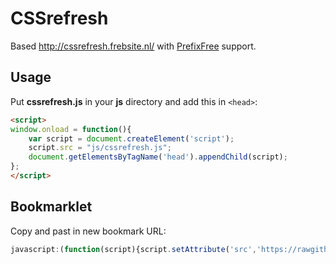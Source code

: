 # CSSrefresh

Based http://cssrefresh.frebsite.nl/ with <a href="http://leaverou.github.io/prefixfree/">PrefixFree</a> support.

## Usage

Put <strong>cssrefresh.js</strong> in your <strong>js</strong> directory and add this in `<head>`:

```html
<script>
window.onload = function(){
	var script = document.createElement('script');
	script.src = "js/cssrefresh.js";
	document.getElementsByTagName('head').appendChild(script);
};
</script>
```

## Bookmarklet

Copy and past in new bookmark URL:

```javascript
javascript:(function(script){script.setAttribute('src','https://rawgithub.com/yukulele/CSSrefresh/master/cssrefresh.js');var head=document.querySelector('head').appendChild(script);})(document.createElement('script'));
```

